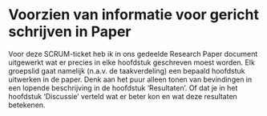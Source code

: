 # Voorzien van informatie voor gericht schrijven in Paper

Voor deze SCRUM-ticket heb ik in ons gedeelde Research Paper document uitgewerkt wat er precies in elke hoofdstuk geschreven moest worden. Elk groepslid gaat namelijk (n.a.v. de taakverdeling) een bepaald hoofdstuk uitwerken in de paper. Denk aan het puur alleen tonen van bevindingen in een lopende beschrijving in de hoofdstuk ‘Resultaten’. Of dat je in het hoofdstuk ‘Discussie’ verteld wat er beter kon en wat deze resultaten betekenen.
  
